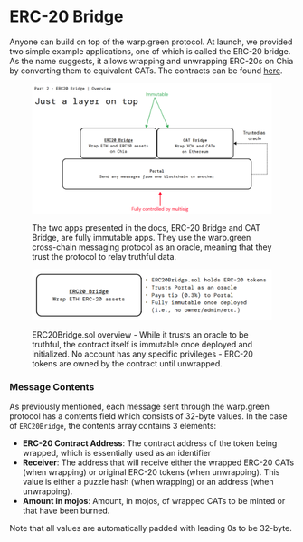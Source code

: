 # ERC-20 Bridge

Anyone can build on top of the warp.green protocol. At launch, we provided two simple example applications, one of which is called the ERC-20 bridge. As the name suggests, it allows wrapping and unwrapping ERC-20s on Chia by converting them to equivalent CATs. The contracts can be found [here](https://github.com/warpdotgreen/cli/tree/master/contracts).

<figure><img src="../../.gitbook/assets/image (1).png" alt=""><figcaption><p>The two apps presented in the docs, ERC-20 Bridge and CAT Bridge, are fully immutable apps. They use the warp.green cross-chain messaging protocol as an oracle, meaning that they trust the protocol to relay truthful data. </p></figcaption></figure>

<figure><img src="../../.gitbook/assets/image (3).png" alt=""><figcaption><p>ERC20Bridge.sol overview - While it trusts an oracle to be truthful, the contract itself is immutable once deployed and initialized. No account has any specific privileges - ERC-20 tokens are owned by the contract until unwrapped.  </p></figcaption></figure>



### Message Contents

As previously mentioned, each message sent through the warp.green protocol has a contents field which consists of 32-byte values. In the case of `ERC20Bridge`, the contents array contains 3 elements:

* **ERC-20 Contract Address**: The contract address of the token being wrapped, which is essentially used as an identifier
* **Receiver**: The address that will receive either the wrapped ERC-20 CATs (when wrapping) or original ERC-20 tokens (when unwrapping).  This value is either a puzzle hash (when wrapping) or an address (when unwrapping).
* **Amount in mojos**: Amount, in mojos, of wrapped CATs to be minted or that have been burned.

Note that all values are automatically padded with leading 0s to be 32-byte.
